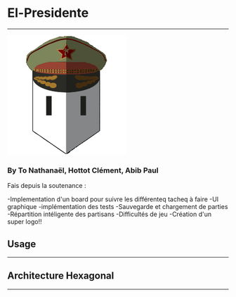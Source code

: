 # El-Presidente
___
![alt text](image/elpresidente.png)
### By To Nathanaël, Hottot Clément, Abib Paul

Fais depuis la soutenance :

-Implementation d'un board pour suivre les différenteq tacheq à faire
-UI graphique
-implémentation des tests
-Sauvegarde et chargement de parties
-Répartition intéligente des partisans
-Difficultés de jeu
-Création d'un super logo!!

## Usage
___

## Architecture Hexagonal
___
